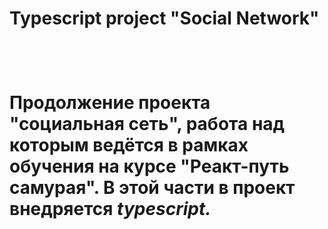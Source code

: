 <h1>Typescript project "Social Network"<h1>
<br>
<p>
    Продолжение проекта "социальная сеть", работа над которым ведётся в рамках обучения на курсе "Реакт-путь самурая". 
    В этой части в проект внедряется <i>typescript<i>.
<p>